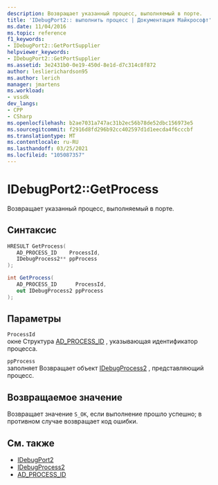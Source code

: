 ```yaml
---
description: Возвращает указанный процесс, выполняемый в порте.
title: 'IDebugPort2:: выполнить процесс | Документация Майкрософт'
ms.date: 11/04/2016
ms.topic: reference
f1_keywords:
- IDebugPort2::GetPortSupplier
helpviewer_keywords:
- IDebugPort2::GetPortSupplier
ms.assetid: 3e2431b0-0e19-450d-8e1d-d7c314c8f872
author: leslierichardson95
ms.author: lerich
manager: jmartens
ms.workload:
- vssdk
dev_langs:
- CPP
- CSharp
ms.openlocfilehash: b2ae7031a747ac31b2ec56b78de52dbc156973e5
ms.sourcegitcommit: f2916d8fd296b92cc402597d1d1eecda4f6cccbf
ms.translationtype: MT
ms.contentlocale: ru-RU
ms.lasthandoff: 03/25/2021
ms.locfileid: "105087357"
---
```

# <a name="idebugport2getprocess"></a>IDebugPort2::GetProcess
Возвращает указанный процесс, выполняемый в порте.

## <a name="syntax"></a>Синтаксис

```cpp
HRESULT GetProcess( 
   AD_PROCESS_ID    ProcessId,
   IDebugProcess2** ppProcess
);
```

```csharp
int GetProcess( 
   AD_PROCESS_ID      ProcessId,
   out IDebugProcess2 ppProcess
);
```

## <a name="parameters"></a>Параметры
`ProcessId`\
окне Структура [AD_PROCESS_ID](../../../extensibility/debugger/reference/ad-process-id.md) , указывающая идентификатор процесса.

`ppProcess`\
заполняет Возвращает объект [IDebugProcess2](../../../extensibility/debugger/reference/idebugprocess2.md) , представляющий процесс.

## <a name="return-value"></a>Возвращаемое значение
 Возвращает значение `S_OK`, если выполнение прошло успешно; в противном случае возвращает код ошибки.

## <a name="see-also"></a>См. также
- [IDebugPort2](../../../extensibility/debugger/reference/idebugport2.md)
- [IDebugProcess2](../../../extensibility/debugger/reference/idebugprocess2.md)
- [AD_PROCESS_ID](../../../extensibility/debugger/reference/ad-process-id.md)
